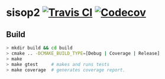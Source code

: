 # sisop2 [![Travis CI](https://img.shields.io/travis/lanahra/sisop2.svg)](https://travis-ci.org/lanahra/sisop2) [![Codecov](https://img.shields.io/codecov/c/github/lanahra/sisop2.svg)](https://codecov.io/gh/lanahra/sisop2)

## Build
```bash
> mkdir build && cd build
> cmake .. -DCMAKE_BUILD_TYPE=[Debug | Coverage | Release]
> make
> make gtest     # makes and runs tests
> make coverage  # generates coverage report.
```
